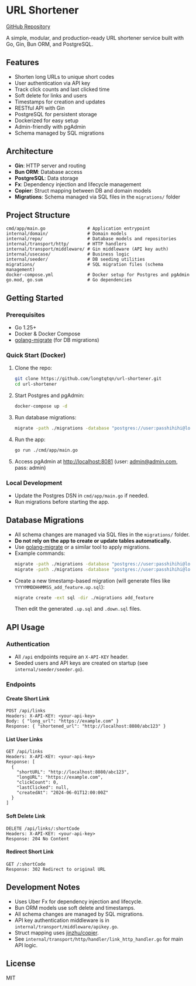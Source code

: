 # URL Shortener

[GitHub Repository](https://github.com/longtqtqn/url-shortener.git)

A simple, modular, and production-ready URL shortener service built with Go, Gin, Bun ORM, and PostgreSQL.

## Features
- Shorten long URLs to unique short codes
- User authentication via API key
- Track click counts and last clicked time
- Soft delete for links and users
- Timestamps for creation and updates
- RESTful API with Gin
- PostgreSQL for persistent storage
- Dockerized for easy setup
- Admin-friendly with pgAdmin
- Schema managed by SQL migrations

## Architecture
- **Gin**: HTTP server and routing
- **Bun ORM**: Database access
- **PostgreSQL**: Data storage
- **Fx**: Dependency injection and lifecycle management
- **Copier**: Struct mapping between DB and domain models
- **Migrations**: Schema managed via SQL files in the `migrations/` folder

## Project Structure
```
cmd/app/main.go                # Application entrypoint
internal/domain/               # Domain models
internal/repo/                 # Database models and repositories
internal/transport/http/       # HTTP handlers
internal/transport/middleware/ # Gin middleware (API key auth)
internal/usecase/              # Business logic
internal/seeder/               # DB seeding utilities
migrations/                    # SQL migration files (schema management)
docker-compose.yml             # Docker setup for Postgres and pgAdmin
go.mod, go.sum                 # Go dependencies
```

## Getting Started

### Prerequisites
- Go 1.25+
- Docker & Docker Compose
- [golang-migrate](https://github.com/golang-migrate/migrate) (for DB migrations)

### Quick Start (Docker)
1. Clone the repo:
   ```sh
   git clone https://github.com/longtqtqn/url-shortener.git
   cd url-shortener
   ```
2. Start Postgres and pgAdmin:
   ```sh
   docker-compose up -d
   ```
3. Run database migrations:
   ```sh
   migrate -path ./migrations -database "postgres://user:passhihihi@localhost:5433/urlshortener?sslmode=disable" up
   ```
4. Run the app:
   ```sh
   go run ./cmd/app/main.go
   ```
5. Access pgAdmin at [http://localhost:8081](http://localhost:8081) (user: admin@admin.com, pass: admin)

### Local Development
- Update the Postgres DSN in `cmd/app/main.go` if needed.
- Run migrations before starting the app.

## Database Migrations
- All schema changes are managed via SQL files in the `migrations/` folder.
- **Do not rely on the app to create or update tables automatically.**
- Use [golang-migrate](https://github.com/golang-migrate/migrate) or a similar tool to apply migrations.
- Example commands:
  ```sh
  migrate -path ./migrations -database "postgres://user:passhihihi@localhost:5433/urlshortener?sslmode=disable" up
  migrate -path ./migrations -database "postgres://user:passhihihi@localhost:5433/urlshortener?sslmode=disable" down
  ```
- Create a new timestamp-based migration (will generate files like `YYYYMMDDHHMMSS_add_feature.up.sql`):
  ```sh
  migrate create -ext sql -dir ./migrations add_feature
  ```
  Then edit the generated `.up.sql` and `.down.sql` files.

## API Usage

### Authentication
- All `/api` endpoints require an `X-API-KEY` header.
- Seeded users and API keys are created on startup (see `internal/seeder/seeder.go`).

### Endpoints

#### Create Short Link
```
POST /api/links
Headers: X-API-KEY: <your-api-key>
Body: { "long_url": "https://example.com" }
Response: { "shortened_url": "http://localhost:8080/abc123" }
```

#### List User Links
```
GET /api/links
Headers: X-API-KEY: <your-api-key>
Response: [
  {
    "shortURL": "http://localhost:8080/abc123",
    "longURL": "https://example.com",
    "clickCount": 0,
    "lastClicked": null,
    "createdAt": "2024-06-01T12:00:00Z"
  }
]
```

#### Soft Delete Link
```
DELETE /api/links/:shortCode
Headers: X-API-KEY: <your-api-key>
Response: 204 No Content
```

#### Redirect Short Link
```
GET /:shortCode
Response: 302 Redirect to original URL
```

## Development Notes
- Uses Uber Fx for dependency injection and lifecycle.
- Bun ORM models use soft delete and timestamps.
- All schema changes are managed by SQL migrations.
- API key authentication middleware is in `internal/transport/middleware/apikey.go`.
- Struct mapping uses [jinzhu/copier](https://github.com/jinzhu/copier).
- See `internal/transport/http/handler/link_http_handler.go` for main API logic.

## License
MIT
